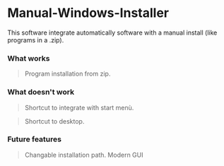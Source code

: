 # Manual-Windows-Installer
This software integrate automatically software with a manual install (like programs in a .zip).
### What works

> Program installation from zip.
### What doesn't work

> Shortcut to integrate with start menù.

> Shortcut to desktop.
### Future features

> Changable installation path.
> Modern GUI

